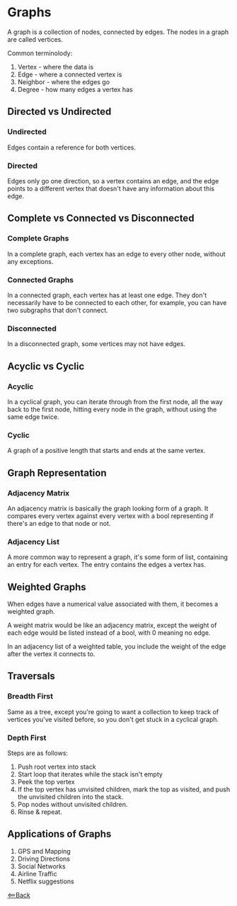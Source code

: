 # Graphs

A graph is a collection of nodes, connected by edges. The nodes in a graph are called vertices.

Common terminolody:
1. Vertex - where the data is
2. Edge - where a connected vertex is
3. Neighbor - where the edges go
4. Degree - how many edges a vertex has

## Directed vs Undirected

### Undirected

Edges contain a reference for both vertices.

### Directed

Edges only go one direction, so a vertex contains an edge, and the edge points to a different vertex that doesn't have any information about this edge.

## Complete vs Connected vs Disconnected

### Complete Graphs

In a complete graph, each vertex has an edge to every other node, without any exceptions.

### Connected Graphs

In a connected graph, each vertex has at least one edge. They don't necessarily have to be connected to each other, for example, you can have two subgraphs that don't connect.

### Disconnected

In a disconnected graph, some vertices may not have edges.

## Acyclic vs Cyclic

### Acyclic

In a cyclical graph, you can iterate through from the first node, all the way back to the first node, hitting every node in the graph, without using the same edge twice.

### Cyclic

A graph of a positive length that starts and ends at the same vertex.

## Graph Representation

### Adjacency Matrix

An adjacency matrix is basically the graph looking form of a graph. It compares every vertex against every vertex with a bool representing if there's an edge to that node or not.

### Adjacency List

A more common way to represent a graph, it's some form of list, containing an entry for each vertex. The entry contains the edges a vertex has.

## Weighted Graphs

When edges have a numerical value associated with them, it becomes a weighted graph.

A weight matrix would be like an adjacency matrix, except the weight of each edge would be listed instead of a bool, with 0 meaning no edge.

In an adjacency list of a weighted table, you include the weight of the edge after the vertex it connects to.

## Traversals

### Breadth First

Same as a tree, except you're going to want a collection to keep track of vertices you've visited before, so you don't get stuck in a cyclical graph.

### Depth First

Steps are as follows:
1. Push root vertex into stack
2. Start loop that iterates while the stack isn't empty
3. Peek the top vertex
4. If the top vertex has unvisited children, mark the top as visited, and push the unvisited children into the stack.
5. Pop nodes without unvisited children.
6. Rinse & repeat.

## Applications of Graphs

1. GPS and Mapping
2. Driving Directions
3. Social Networks
4. Airline Traffic
5. Netflix suggestions

[<==Back](README.md)